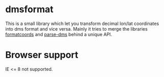 # dmsformat

This is a small library which let you transform decimal lon/lat coordinates into dms format and vice versa. Mainly it tries to merge the libraries [formatcoords](https://github.com/nerik/formatcoords) and [parse-dms](https://github.com/gmaclennan/parse-dms) behind a unique API.

# Browser support
IE <= 8 not supported.